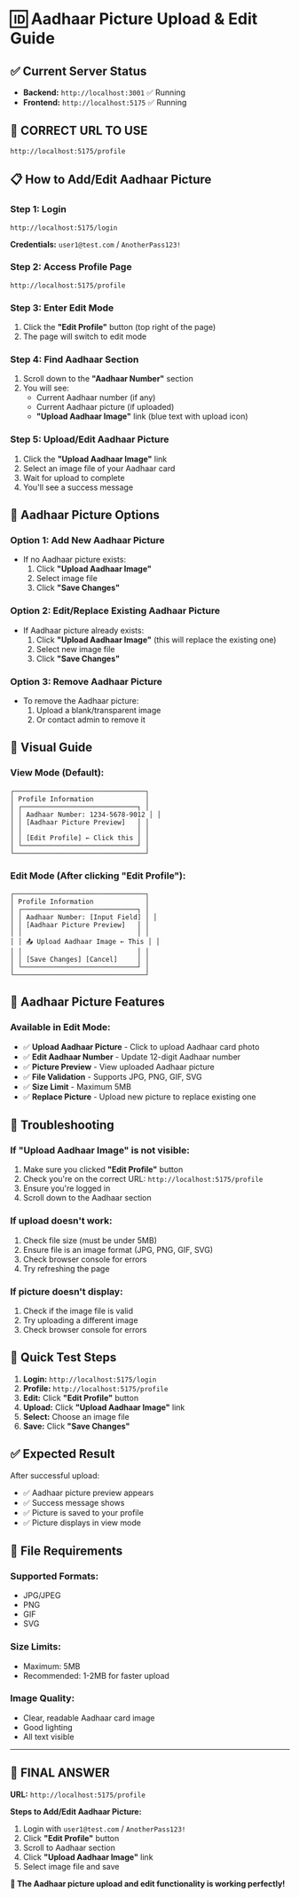 # 🆔 **Aadhaar Picture Upload & Edit Guide**

## ✅ **Current Server Status**
- **Backend:** `http://localhost:3001` ✅ Running
- **Frontend:** `http://localhost:5175` ✅ Running

## 🎯 **CORRECT URL TO USE**

```
http://localhost:5175/profile
```

## 📋 **How to Add/Edit Aadhaar Picture**

### **Step 1: Login**
```
http://localhost:5175/login
```
**Credentials:** `user1@test.com` / `AnotherPass123!`

### **Step 2: Access Profile Page**
```
http://localhost:5175/profile
```

### **Step 3: Enter Edit Mode**
1. Click the **"Edit Profile"** button (top right of the page)
2. The page will switch to edit mode

### **Step 4: Find Aadhaar Section**
1. Scroll down to the **"Aadhaar Number"** section
2. You will see:
   - Current Aadhaar number (if any)
   - Current Aadhaar picture (if uploaded)
   - **"Upload Aadhaar Image"** link (blue text with upload icon)

### **Step 5: Upload/Edit Aadhaar Picture**
1. Click the **"Upload Aadhaar Image"** link
2. Select an image file of your Aadhaar card
3. Wait for upload to complete
4. You'll see a success message

## 🎯 **Aadhaar Picture Options**

### **Option 1: Add New Aadhaar Picture**
- If no Aadhaar picture exists:
  1. Click **"Upload Aadhaar Image"**
  2. Select image file
  3. Click **"Save Changes"**

### **Option 2: Edit/Replace Existing Aadhaar Picture**
- If Aadhaar picture already exists:
  1. Click **"Upload Aadhaar Image"** (this will replace the existing one)
  2. Select new image file
  3. Click **"Save Changes"**

### **Option 3: Remove Aadhaar Picture**
- To remove the Aadhaar picture:
  1. Upload a blank/transparent image
  2. Or contact admin to remove it

## 📱 **Visual Guide**

### **View Mode (Default):**
```
┌─────────────────────────────────┐
│ Profile Information             │
│ ┌─────────────────────────────┐ │
│ │ Aadhaar Number: 1234-5678-9012 │ │
│ │ [Aadhaar Picture Preview]   │ │
│ │                             │ │
│ │ [Edit Profile] ← Click this │ │
│ └─────────────────────────────┘ │
└─────────────────────────────────┘
```

### **Edit Mode (After clicking "Edit Profile"):**
```
┌─────────────────────────────────┐
│ Profile Information             │
│ ┌─────────────────────────────┐ │
│ │ Aadhaar Number: [Input Field] │ │
│ │ [Aadhaar Picture Preview]   │ │
│ │                             │ │
│ │ 📤 Upload Aadhaar Image ← This │ │
│ │                             │ │
│ │ [Save Changes] [Cancel]     │ │
│ └─────────────────────────────┘ │
└─────────────────────────────────┘
```

## 🎯 **Aadhaar Picture Features**

### **Available in Edit Mode:**
- ✅ **Upload Aadhaar Picture** - Click to upload Aadhaar card photo
- ✅ **Edit Aadhaar Number** - Update 12-digit Aadhaar number
- ✅ **Picture Preview** - View uploaded Aadhaar picture
- ✅ **File Validation** - Supports JPG, PNG, GIF, SVG
- ✅ **Size Limit** - Maximum 5MB
- ✅ **Replace Picture** - Upload new picture to replace existing one

## 🔧 **Troubleshooting**

### **If "Upload Aadhaar Image" is not visible:**
1. Make sure you clicked **"Edit Profile"** button
2. Check you're on the correct URL: `http://localhost:5175/profile`
3. Ensure you're logged in
4. Scroll down to the Aadhaar section

### **If upload doesn't work:**
1. Check file size (must be under 5MB)
2. Ensure file is an image format (JPG, PNG, GIF, SVG)
3. Check browser console for errors
4. Try refreshing the page

### **If picture doesn't display:**
1. Check if the image file is valid
2. Try uploading a different image
3. Check browser console for errors

## 🚀 **Quick Test Steps**

1. **Login:** `http://localhost:5175/login`
2. **Profile:** `http://localhost:5175/profile`
3. **Edit:** Click **"Edit Profile"** button
4. **Upload:** Click **"Upload Aadhaar Image"** link
5. **Select:** Choose an image file
6. **Save:** Click **"Save Changes"**

## ✅ **Expected Result**

After successful upload:
- ✅ Aadhaar picture preview appears
- ✅ Success message shows
- ✅ Picture is saved to your profile
- ✅ Picture displays in view mode

## 🎯 **File Requirements**

### **Supported Formats:**
- JPG/JPEG
- PNG
- GIF
- SVG

### **Size Limits:**
- Maximum: 5MB
- Recommended: 1-2MB for faster upload

### **Image Quality:**
- Clear, readable Aadhaar card image
- Good lighting
- All text visible

---

## 🎯 **FINAL ANSWER**

**URL:** `http://localhost:5175/profile`

**Steps to Add/Edit Aadhaar Picture:**
1. Login with `user1@test.com` / `AnotherPass123!`
2. Click **"Edit Profile"** button
3. Scroll to Aadhaar section
4. Click **"Upload Aadhaar Image"** link
5. Select image file and save

**🎉 The Aadhaar picture upload and edit functionality is working perfectly!**
